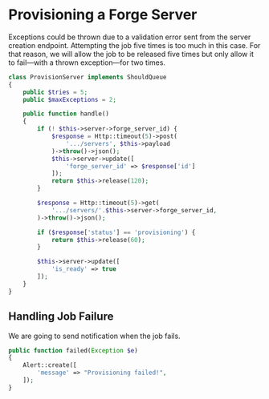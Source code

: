 # Provisioning a Forge Server

Exceptions could be thrown due to a validation error sent from the server creation endpoint. Attempting the job five times is too much in this case.
For that reason, we will allow the job to be released five times but only allow it to fail—with a thrown exception—for two times.

```php
class ProvisionServer implements ShouldQueue
{
	public $tries = 5;
	public $maxExceptions = 2;

	public function handle()
	{
		if (! $this->server->forge_server_id) {
			$response = Http::timeout(5)->post(
				'.../servers', $this->payload
			)->throw()->json();
			$this->server->update([
				'forge_server_id' => $response['id']
			]);
			return $this->release(120);
		}

		$response = Http::timeout(5)->get(
			'.../servers/'.$this->server->forge_server_id,
		)->throw()->json();

		if ($response['status'] == 'provisioning') {
			return $this->release(60);
		}

		$this->server->update([
			'is_ready' => true
		]);
	}
}
```

## Handling Job Failure

We are going to send notification when the job fails.

```php
public function failed(Exception $e)
{
	Alert::create([
		'message' => "Provisioning failed!",
	]);
}
```
